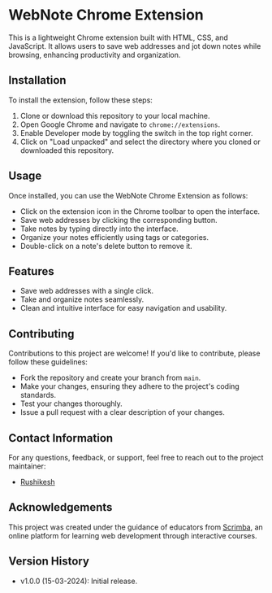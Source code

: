 # WebNote Chrome Extension

This is a lightweight Chrome extension built with HTML, CSS, and JavaScript. It allows users to save web addresses and jot down notes while browsing, enhancing productivity and organization.

## Installation

To install the extension, follow these steps:
1. Clone or download this repository to your local machine.
2. Open Google Chrome and navigate to `chrome://extensions`.
3. Enable Developer mode by toggling the switch in the top right corner.
4. Click on "Load unpacked" and select the directory where you cloned or downloaded this repository.

## Usage

Once installed, you can use the WebNote Chrome Extension as follows:
- Click on the extension icon in the Chrome toolbar to open the interface.
- Save web addresses by clicking the corresponding button.
- Take notes by typing directly into the interface.
- Organize your notes efficiently using tags or categories.
- Double-click on a note's delete button to remove it.

## Features

- Save web addresses with a single click.
- Take and organize notes seamlessly.
- Clean and intuitive interface for easy navigation and usability.

## Contributing

Contributions to this project are welcome! If you'd like to contribute, please follow these guidelines:
- Fork the repository and create your branch from `main`.
- Make your changes, ensuring they adhere to the project's coding standards.
- Test your changes thoroughly.
- Issue a pull request with a clear description of your changes.


## Contact Information

For any questions, feedback, or support, feel free to reach out to the project maintainer:
- [Rushikesh](hrishikeshjamnekar@gmail.com)

## Acknowledgements

This project was created under the guidance of educators from [Scrimba](https://www.scrimba.com/), an online platform for learning web development through interactive courses.

## Version History

- v1.0.0 (15-03-2024): Initial release.

